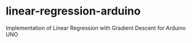 # linear-regression-arduino
Implementation of Linear Regression with Gradient Descent for Arduino UNO
